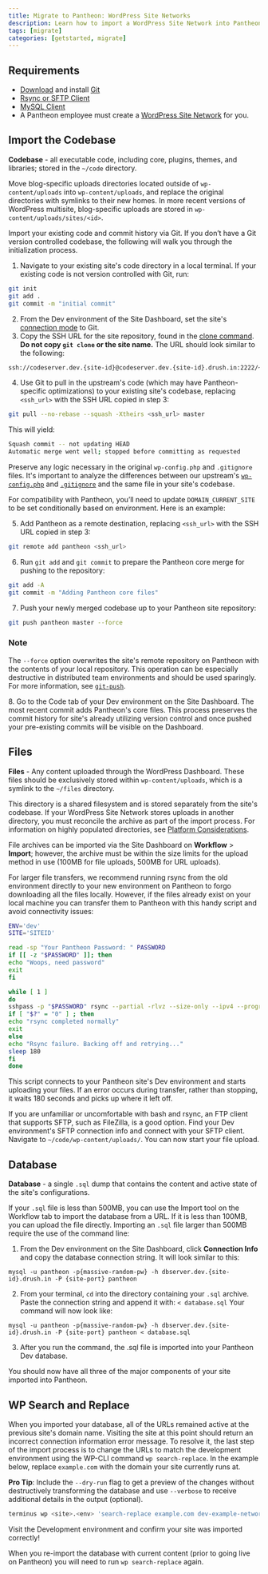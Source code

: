 ```yaml
---
title: Migrate to Pantheon: WordPress Site Networks
description: Learn how to import a WordPress Site Network into Pantheon.
tags: [migrate]
categories: [getstarted, migrate]
---
```


## Requirements

* [Download](http://git-scm.com/downloads) and install [Git](/docs/git/)
* [Rsync or SFTP Client](/docs/rsync-and-sftp/)
* [MySQL Client](/docs/mysql-access/)
* A Pantheon employee must create a [WordPress Site Network](/docs/wordpress-site-networks/) for you.

## Import the Codebase

**Codebase** - all executable code, including core, plugins, themes, and libraries; stored in the `~/code` directory.

Move blog-specific uploads directories located outside of `wp-content/uploads` into `wp-content/uploads`, and replace the original directories with symlinks to their new homes. In more recent versions of WordPress multisite, blog-specific uploads are stored in `wp-content/uploads/sites/<id>`.

Import your existing code and commit history via Git. If you don’t have a Git version controlled codebase, the following will walk you through the initialization process.

1. Navigate to your existing site's code directory in a local terminal. If your existing code is not version controlled with Git, run:

 ```bash
 git init
 git add .
 git commit -m "initial commit"
 ```
2. From the Dev environment of the Site Dashboard, set the site's [connection mode](/docs/getting-started/#interact-with-your-code) to Git.
3. Copy the SSH URL for the site repository, found in the <a href="/docs/git/#step-2-copy-the-git-clone-command" data-proofer-ignore>clone command</a>. **Do not copy `git clone` or the site name.** The URL should look similar to the following:

 ```bash
 ssh://codeserver.dev.{site-id}@codeserver.dev.{site-id}.drush.in:2222/~/repository.git
 ```

4. Use Git to pull in the upstream's code (which may have Pantheon-specific optimizations) to your existing site's codebase, replacing `<ssh_url>` with the SSH URL copied in step 3:

 ```bash
 git pull --no-rebase --squash -Xtheirs <ssh_url> master
 ```  

 This will yield:  
 ```bash
 Squash commit -- not updating HEAD  
 Automatic merge went well; stopped before committing as requested
 ```
 Preserve any logic necessary in the original `wp-config.php` and `.gitignore` files. It's important to analyze the differences between our upstream's [`wp-config.php`](https://github.com/pantheon-systems/wordpress-network/blob/master/wp-config.php) and [`.gitignore`](https://github.com/pantheon-systems/wordpress-network/blob/master/.gitignore) and the same file in your site's codebase.

 For compatibility with Pantheon, you’ll need to update `DOMAIN_CURRENT_SITE` to be set conditionally based on environment. Here is an example:

<script src="//gist-it.appspot.com/https://github.com/pantheon-systems/pantheon-settings-examples/blob/master/wordpress/switch-domain_current_site.wp-config.php"></script>

5. Add Pantheon as a remote destination, replacing `<ssh_url>` with the SSH URL copied in step 3:

 ```bash
 git remote add pantheon <ssh_url>
 ```

6. Run `git add` and `git commit` to prepare the Pantheon core merge for pushing to the repository:
 ```bash
 git add -A
 git commit -m "Adding Pantheon core files"
 ```
7. Push your newly merged codebase up to your Pantheon site repository:

 ```bash
 git push pantheon master --force
 ```
 <div class="alert alert-info">
 <h3 class="info">Note</h3>
 <p>The <code>--force</code> option overwrites the site's remote repository on Pantheon with the contents of your local repository. This operation can be especially destructive in distributed team environments and should be used sparingly. For more information, see <a href="https://git-scm.com/docs/git-push"><code>git-push</code></a>.</p>
 </div>
8. Go to the Code tab of your Dev environment on the Site Dashboard. The most recent commit adds Pantheon's core files. This process preserves the commit history for site's already utilizing version control and once pushed your pre-existing commits will be visible on the Dashboard.

## Files

**Files** - Any content uploaded through the WordPress Dashboard. These files should be exclusively stored within `wp-content/uploads`, which is a symlink to the `~/files` directory.

This directory is a shared filesystem and is stored separately from the site's codebase. If your WordPress Site Network stores uploads in another directory, you must reconcile the archive as part of the import process. For information on highly populated directories, see [Platform Considerations](/docs/platform-considerations/#highly-populated-directories).

File archives can be imported via the Site Dashboard on **Workflow** > **Import**; however, the archive must be within the size limits for the upload method in use (100MB for file uploads, 500MB for URL uploads).

For larger file transfers, we recommend running rsync from the old environment directly to your new environment on Pantheon to forgo downloading all the files locally. However, if the files already exist on your local machine you can transfer them to Pantheon with this handy script and avoid connectivity issues:
```bash
ENV='dev'
SITE='SITEID'

read -sp "Your Pantheon Password: " PASSWORD
if [[ -z "$PASSWORD" ]]; then
echo "Woops, need password"
exit
fi

while [ 1 ]
do
sshpass -p "$PASSWORD" rsync --partial -rlvz --size-only --ipv4 --progress -e 'ssh -p 2222'  $ENV.$SITE@appserver.$ENV.$SITE.drush.in:files/* --temp-dir=../tmp/  ./files/
if [ "$?" = "0" ] ; then
echo "rsync completed normally"
exit
else
echo "Rsync failure. Backing off and retrying..."
sleep 180
fi
done
```
This script connects to your Pantheon site's Dev environment and starts uploading your files. If an error occurs during transfer, rather than stopping, it waits 180 seconds and picks up where it left off.

If you are unfamiliar or uncomfortable with bash and rsync, an FTP client that supports SFTP, such as FileZilla, is a good option. Find your Dev environment's SFTP connection info and connect with your SFTP client. Navigate to `~/code/wp-content/uploads/`. You can now start your file upload.  

## Database  

**Database** - a single `.sql` dump that contains the content and active state of the site's configurations.

If your `.sql` file is less than 500MB, you can use the Import tool on the Workflow tab to import the database from a URL. If it is less than 100MB, you can upload the file directly. Importing an `.sql` file larger than 500MB require the use of the command line:

1. From the Dev environment on the Site Dashboard, click **Connection Info** and copy the database connection string. It will look similar to this:

 ```
 mysql -u pantheon -p{massive-random-pw} -h dbserver.dev.{site-id}.drush.in -P {site-port} pantheon
 ```
2. From your terminal, `cd` into the directory containing your `.sql` archive. Paste the connection string and append it with:
`< database.sql`
Your command will now look like:

 ```
 mysql -u pantheon -p{massive-random-pw} -h dbserver.dev.{site-id}.drush.in -P {site-port} pantheon < database.sql
 ```
3. After you run the command, the .sql file is imported into your Pantheon Dev database.  

You should now have all three of the major components of your site imported into Pantheon.

## WP Search and Replace

When you imported your database, all of the URLs remained active at the previous site's domain name. Visiting the site at this point should return an incorrect connection information error message. To resolve it, the last step of the import process is to change the URLs to match the development environment using the WP-CLI command `wp search-replace`. In the example below, replace `example.com` with the domain your site currently runs at.

**Pro Tip**: Include the `--dry-run` flag to get a preview of the changes without destructively transforming the database and use `--verbose` to receive additional details in the output (optional).
```bash
terminus wp <site>.<env> 'search-replace example.com dev-example-network.pantheonsite.io --url=example.com --network'
```

Visit the Development environment and confirm your site was imported correctly!

When you re-import the database with current content (prior to going live on Pantheon) you will need to run `wp search-replace` again.
